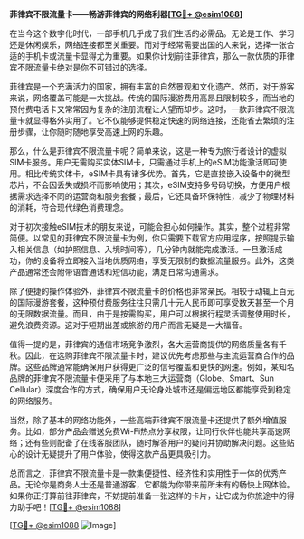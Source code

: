 **菲律宾不限流量卡——畅游菲律宾的网络利器[[TG💪+ @esim1088](https://t.me/s/esim1088)]**

在当今这个数字化时代，一部手机几乎成了我们生活的必需品。无论是工作、学习还是休闲娱乐，网络连接都至关重要。而对于经常需要出国的人来说，选择一张合适的手机卡或流量卡显得尤为重要。如果你计划前往菲律宾，那么一款优质的菲律宾不限流量卡绝对是你不可错过的选择。

菲律宾是一个充满活力的国家，拥有丰富的自然景观和文化遗产。然而，对于游客来说，网络覆盖可能是一大挑战。传统的国际漫游费用高昂且限制较多，而当地的预付费电话卡又常常因为复杂的注册流程让人望而却步。这时，一款菲律宾不限流量卡就显得格外实用了。它不仅能够提供稳定快速的网络连接，还能省去繁琐的注册步骤，让你随时随地享受高速上网的乐趣。

那么，什么是菲律宾不限流量卡呢？简单来说，这是一种专为旅行者设计的虚拟SIM卡服务。用户无需购买实体SIM卡，只需通过手机上的eSIM功能激活即可使用。相比传统实体卡，eSIM卡具有诸多优势。首先，它是直接嵌入设备中的微型芯片，不会因丢失或损坏而影响使用；其次，eSIM支持多号码切换，方便用户根据需求选择不同的运营商和服务套餐；最后，它还具备环保特性，减少了物理材料的消耗，符合现代绿色消费理念。

对于初次接触eSIM技术的朋友来说，可能会担心如何操作。其实，整个过程非常简便。以常见的菲律宾不限流量卡为例，你只需要下载官方应用程序，按照提示输入相关信息（如护照信息、入境时间等），几分钟内就能完成激活。一旦激活成功，你的设备将立即接入当地优质网络，享受无限制的数据流量服务。此外，这类产品通常还会附带语音通话和短信功能，满足日常沟通需求。

除了便捷的操作体验外，菲律宾不限流量卡的价格也非常亲民。相较于动辄上百元的国际漫游套餐，这种预付费服务往往只需几十元人民币即可享受数天甚至一个月的无限数据流量。而且，由于是按需购买，用户可以根据行程灵活调整使用时长，避免浪费资源。这对于短期出差或旅游的用户而言无疑是一大福音。

值得一提的是，菲律宾的通信市场竞争激烈，各大运营商提供的网络质量各有千秋。因此，在选购菲律宾不限流量卡时，建议优先考虑那些与主流运营商合作的品牌。这些品牌通常能确保用户获得更广泛的信号覆盖和更快的网速。例如，某知名品牌的菲律宾不限流量卡便采用了与本地三大运营商（Globe、Smart、Sun Cellular）深度合作的方式，确保用户无论身处城市还是偏远地区都能享受到稳定的网络服务。

当然，除了基本的网络功能外，一些高端菲律宾不限流量卡还提供了额外增值服务。比如，部分产品会赠送免费Wi-Fi热点分享权限，让同行伙伴也能共享高速网络；还有些则配备了在线客服团队，随时解答用户的疑问并协助解决问题。这些贴心的设计无疑提升了用户体验，使得这款产品更具吸引力。

总而言之，菲律宾不限流量卡是一款集便捷性、经济性和实用性于一体的优秀产品。无论你是商务人士还是普通游客，它都能为你带来前所未有的畅快上网体验。如果你正打算前往菲律宾，不妨提前准备一张这样的卡片，让它成为你旅途中的得力助手吧！[[TG💪+ @esim1088](https://t.me/s/esim1088)]

[[TG💪+ @esim1088](https://t.me/s/esim1088) ![Image](https://i.postimg.cc/4NQfJmqS/Snipaste-2025-05-13-00-14-12.png)]